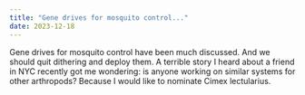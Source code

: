 ```yaml
---
title: "Gene drives for mosquito control..."
date: 2023-12-18
---
```


Gene drives for mosquito control have been much discussed. And we should quit dithering and deploy them. A terrible story I heard about a friend in NYC recently got me wondering: is anyone working on similar systems for other arthropods? Because I would like to nominate Cimex lectularius.


